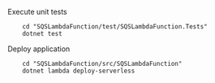 
Execute unit tests
```
    cd "SQSLambdaFunction/test/SQSLambdaFunction.Tests"
    dotnet test
```

Deploy application
```
    cd "SQSLambdaFunction/src/SQSLambdaFunction"
    dotnet lambda deploy-serverless
```
